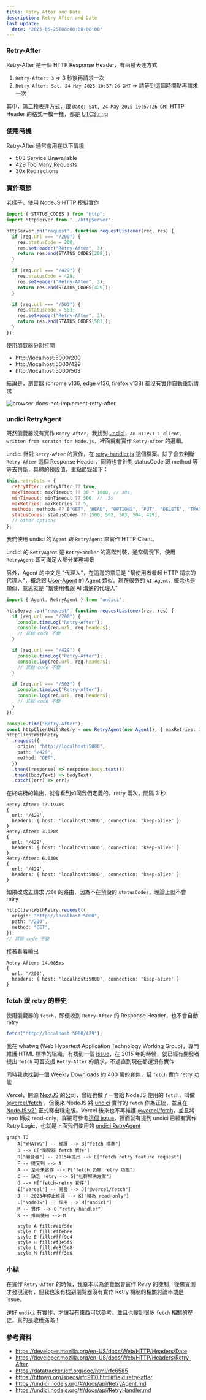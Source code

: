 ```yaml
---
title: Retry After and Date
description: Retry After and Date
last_update:
  date: "2025-05-25T08:00:00+08:00"
---
```


### Retry-After

Retry-After 是一個 HTTP Response Header，有兩種表達方式

1. `Retry-After: 3` => 3 秒後再請求一次
2. `Retry-After: Sat, 24 May 2025 10:57:26 GMT` => 請等到這個時間點再請求一次

其中，第二種表達方式，跟 `Date: Sat, 24 May 2025 10:57:26 GMT` HTTP Header 的格式一模一樣，都是 [UTCString](https://developer.mozilla.org/en-US/docs/Web/JavaScript/Reference/Global_Objects/Date/toUTCString)

### 使用時機

Retry-After 通常會用在以下情境

- 503 Service Unavailable
- 429 Too Many Requests
- 30x Redirections

### 實作環節

老樣子，使用 NodeJS HTTP 模組實作

```ts
import { STATUS_CODES } from "http";
import httpServer from "../httpServer";

httpServer.on("request", function requestListener(req, res) {
  if (req.url === "/200") {
    res.statusCode = 200;
    res.setHeader("Retry-After", 3);
    return res.end(STATUS_CODES[200]);
  }

  if (req.url === "/429") {
    res.statusCode = 429;
    res.setHeader("Retry-After", 3);
    return res.end(STATUS_CODES[429]);
  }

  if (req.url === "/503") {
    res.statusCode = 503;
    res.setHeader("Retry-After", 3);
    return res.end(STATUS_CODES[503]);
  }
});
```

使用瀏覽器分別打開

- http://localhost:5000/200
- http://localhost:5000/429
- http://localhost:5000/503

結論是，瀏覽器 (chrome v136, edge v136, firefox v138) 都沒有實作自動重新請求

![browser-does-not-implement-retry-after](../../static/img/browser-does-not-implement-retry-after.jpg)

### undici RetryAgent

既然瀏覽器沒有實作 `Retry-After`，我找到 [undici](https://github.com/nodejs/undici)，`An HTTP/1.1 client, written from scratch for Node.js`，裡面就有實作 `Retry-After` 的邏輯。

undici 針對 `Retry-After` 的實作，在 [retry-handler.js](https://github.com/nodejs/undici/blob/main/lib/handler/retry-handler.js) 這個檔案。除了會去判斷 `Retry-After` 這個 Response Header，同時也會針對 statusCode 跟 method 等等去判斷，具體的預設值，重點節錄如下：

```js
this.retryOpts = {
  retryAfter: retryAfter ?? true,
  maxTimeout: maxTimeout ?? 30 * 1000, // 30s,
  minTimeout: minTimeout ?? 500, // .5s
  maxRetries: maxRetries ?? 5,
  methods: methods ?? ["GET", "HEAD", "OPTIONS", "PUT", "DELETE", "TRACE"],
  statusCodes: statusCodes ?? [500, 502, 503, 504, 429],
  // other options
};
```

我們使用 undici 的 `Agent` 跟 `RetryAgent` 來實作 HTTP Client。

undici 的 `RetryAgent` 是 `RetryHandler` 的高階封裝，通常情況下，使用 `RetryAgent` 即可滿足大部分業務場景

另外，Agent 的中文是 "代理人"，在這邊的意思是 "幫使用者發起 HTTP 請求的代理人"，概念跟 [User-Agent](https://developer.mozilla.org/en-US/docs/Web/HTTP/Reference/Headers/User-Agent) 的 Agent 類似。現在很夯的 `AI-Agent`，概念也是類似，意思就是 "幫使用者跟 AI 溝通的代理人"

```ts
import { Agent, RetryAgent } from "undici";

httpServer.on("request", function requestListener(req, res) {
  if (req.url === "/200") {
    console.timeLog("Retry-After");
    console.log(req.url, req.headers);
    // 其餘 code 不變
  }

  if (req.url === "/429") {
    console.timeLog("Retry-After");
    console.log(req.url, req.headers);
    // 其餘 code 不變
  }

  if (req.url === "/503") {
    console.timeLog("Retry-After");
    console.log(req.url, req.headers);
    // 其餘 code 不變
  }
});

console.time("Retry-After");
const httpClientWithRetry = new RetryAgent(new Agent(), { maxRetries: 2 });
httpClientWithRetry
  .request({
    origin: "http://localhost:5000",
    path: "/429",
    method: "GET",
  })
  .then((response) => response.body.text())
  .then((bodyText) => bodyText)
  .catch((err) => err);
```

在終端機的輸出，就會看到如同我們定義的，retry 兩次，間隔 3 秒

```
Retry-After: 13.197ms
{
  url: '/429',
  headers: { host: 'localhost:5000', connection: 'keep-alive' }
}
Retry-After: 3.020s
{
  url: '/429',
  headers: { host: 'localhost:5000', connection: 'keep-alive' }
}
Retry-After: 6.030s
{
  url: '/429',
  headers: { host: 'localhost:5000', connection: 'keep-alive' }
}
```

如果改成去請求 `/200` 的路由，因為不在預設的 `statusCodes`，理論上就不會 retry

```ts
httpClientWithRetry.request({
  origin: "http://localhost:5000",
  path: "/200",
  method: "GET",
});
// 其餘 code 不變
```

接著看看輸出

```
Retry-After: 14.005ms
{
  url: '/200',
  headers: { host: 'localhost:5000', connection: 'keep-alive' }
}
```

### fetch 跟 retry 的歷史

使用瀏覽器的 `fetch`，即便收到 `Retry-After` 的 Response Header，也不會自動 retry

```js
fetch("http://localhost:5000/429");
```

我在 whatwg (Web Hypertext Application Technology Working Group)，專門維護 HTML 標準的組織，有找到一個 [issue](https://github.com/whatwg/fetch/issues/116)，在 2015 年的時候，就已經有開發者提出 `fetch` 可否支援 `Retry-After` 的請求，不過直到現在都還沒有實作

同時我也找到一個 Weekly Downloads 約 400 萬的[套件](https://www.npmjs.com/package/fetch-retry)，幫 `fetch` 實作 retry 功能

Vercel，開源 [NextJS](https://github.com/vercel/next.js/) 的公司，曾經也做了一套給 NodeJS 使用的 `fetch`，叫做 [@vercel/fetch](https://github.com/vercel/fetch) 。但後來 NodeJS 將 [undici](https://github.com/nodejs/undici) 實作的 `fetch` 作為正統，並且在 [NodeJS v21](https://nodejs.org/docs/latest-v21.x/api/globals.html#fetch) 正式釋出穩定版。Vercel 後來也不再維護 [@vercel/fetch](https://github.com/vercel/fetch)，並且將 repo 轉成 read-only，詳細可參考[這個 issue](https://github.com/vercel/fetch/issues/83)，裡面就有提到 undici 已經有實作 Retry Logic，也就是上面我們使用的 [undici RetryAgent](#undici-retryagent)

```mermaid
graph TD
    A["WHATWG"] -- 維護 --> B["fetch 標準"]
    B --> C["瀏覽器 fetch 實作"]
    D["開發者"] -- 2015年提出 --> E["fetch retry feature request"]
    E -- 提交到 --> A
    A -- 至今未實作 --> F["fetch 仍無 retry 功能"]
    C -- 缺乏 retry --> G["社群解決方案"]
    G --> H["fetch-retry 套件"]
    I["Vercel"] -- 開發 --> J["@vercel/fetch"]
    J -- 2023年停止維護 --> K["轉為 read-only"]
    L["NodeJS"] -- 採用 --> M["undici"]
    M -- 實作 --> O["retry-handler"]
    K -- 推薦使用 --> M

    style A fill:#e1f5fe
    style C fill:#ffebee
    style E fill:#fff9c4
    style H fill:#f3e5f5
    style L fill:#e8f5e8
    style M fill:#fff3e0
```

### 小結

在實作 `Retry-After` 的時候，我原本以為瀏覽器會實作 Retry 的機制，後來實測才發現沒有，但我也沒有找到瀏覽器沒有實作 Retry 機制的相關討論串或是 issue。

還好 `undici` 有實作，才讓我有東西可以參考。並且也搜到很多 `fetch` 相關的歷史，真的是收穫滿滿！

### 參考資料

- https://developer.mozilla.org/en-US/docs/Web/HTTP/Headers/Date
- https://developer.mozilla.org/en-US/docs/Web/HTTP/Headers/Retry-After
- https://datatracker.ietf.org/doc/html/rfc6585
- https://httpwg.org/specs/rfc9110.html#field.retry-after
- https://undici.nodejs.org/#/docs/api/RetryAgent.md
- https://undici.nodejs.org/#/docs/api/RetryHandler.md
